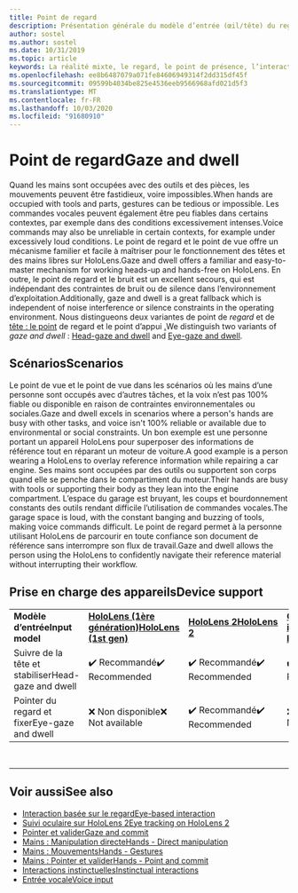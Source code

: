 ```yaml
---
title: Point de regard
description: Présentation générale du modèle d’entrée (œil/tête) du regard et du point d’entrée
author: sostel
ms.author: sostel
ms.date: 10/31/2019
ms.topic: article
keywords: La réalité mixte, le regard, le point de présence, l’interaction, la conception, le suivi des yeux, le suivi des têtes
ms.openlocfilehash: ee8b6487079a071fe84606949314f2dd315df45f
ms.sourcegitcommit: 09599b4034be825e4536eeb9566968afd021d5f3
ms.translationtype: MT
ms.contentlocale: fr-FR
ms.lasthandoff: 10/03/2020
ms.locfileid: "91680910"
---
```

# <a name="gaze-and-dwell"></a><span data-ttu-id="3b5a9-104">Point de regard</span><span class="sxs-lookup"><span data-stu-id="3b5a9-104">Gaze and dwell</span></span>

<span data-ttu-id="3b5a9-105">Quand les mains sont occupées avec des outils et des pièces, les mouvements peuvent être fastidieux, voire impossibles.</span><span class="sxs-lookup"><span data-stu-id="3b5a9-105">When hands are occupied with tools and parts, gestures can be tedious or impossible.</span></span>
<span data-ttu-id="3b5a9-106">Les commandes vocales peuvent également être peu fiables dans certains contextes, par exemple dans des conditions excessivement intenses.</span><span class="sxs-lookup"><span data-stu-id="3b5a9-106">Voice commands may also be unreliable in certain contexts, for example under excessively loud conditions.</span></span>
<span data-ttu-id="3b5a9-107">Le point de regard et le point de vue offre un mécanisme familier et facile à maîtriser pour le fonctionnement des têtes et des mains libres sur HoloLens.</span><span class="sxs-lookup"><span data-stu-id="3b5a9-107">Gaze and dwell offers a familiar and easy-to-master mechanism for working heads-up and hands-free on HoloLens.</span></span>
<span data-ttu-id="3b5a9-108">En outre, le point de regard et le bruit est un excellent secours, qui est indépendant des contraintes de bruit ou de silence dans l’environnement d’exploitation.</span><span class="sxs-lookup"><span data-stu-id="3b5a9-108">Additionally, gaze and dwell is a great fallback which is independent of noise interference or silence constraints in the operating environment.</span></span>
<span data-ttu-id="3b5a9-109">Nous distingueons deux variantes de point de _regard_ et de [tête : le point](gaze-and-dwell-head.md) de regard et le point d’appui [.](gaze-and-dwell-eyes.md)</span><span class="sxs-lookup"><span data-stu-id="3b5a9-109">We distinguish two variants of _gaze and dwell_ : [Head-gaze and dwell](gaze-and-dwell-head.md) and [Eye-gaze and dwell](gaze-and-dwell-eyes.md).</span></span>

## <a name="scenarios"></a><span data-ttu-id="3b5a9-110">Scénarios</span><span class="sxs-lookup"><span data-stu-id="3b5a9-110">Scenarios</span></span>

<span data-ttu-id="3b5a9-111">Le point de vue et le point de vue dans les scénarios où les mains d’une personne sont occupés avec d’autres tâches, et la voix n’est pas 100% fiable ou disponible en raison de contraintes environnementales ou sociales.</span><span class="sxs-lookup"><span data-stu-id="3b5a9-111">Gaze and dwell excels in scenarios where a person's hands are busy with other tasks, and voice isn't 100% reliable or available due to environmental or social constraints.</span></span>
<span data-ttu-id="3b5a9-112">Un bon exemple est une personne portant un appareil HoloLens pour superposer des informations de référence tout en réparant un moteur de voiture.</span><span class="sxs-lookup"><span data-stu-id="3b5a9-112">A good example is a person wearing a HoloLens to overlay reference information while repairing a car engine.</span></span>
<span data-ttu-id="3b5a9-113">Ses mains sont occupées par des outils ou supportent son corps quand elle se penche dans le compartiment du moteur.</span><span class="sxs-lookup"><span data-stu-id="3b5a9-113">Their hands are busy with tools or supporting their body as they lean into the engine compartment.</span></span>
<span data-ttu-id="3b5a9-114">L’espace du garage est bruyant, les coups et bourdonnement constants des outils rendant difficile l’utilisation de commandes vocales.</span><span class="sxs-lookup"><span data-stu-id="3b5a9-114">The garage space is loud, with the constant banging and buzzing of tools, making voice commands difficult.</span></span>
<span data-ttu-id="3b5a9-115">Le point de regard permet à la personne utilisant HoloLens de parcourir en toute confiance son document de référence sans interrompre son flux de travail.</span><span class="sxs-lookup"><span data-stu-id="3b5a9-115">Gaze and dwell allows the person using the HoloLens to confidently navigate their reference material without interrupting their workflow.</span></span>

## <a name="device-support"></a><span data-ttu-id="3b5a9-116">Prise en charge des appareils</span><span class="sxs-lookup"><span data-stu-id="3b5a9-116">Device support</span></span>

<table>
    <colgroup>
    <col width="25%" />
    <col width="25%" />
    <col width="25%" />
    <col width="25%" />
    </colgroup>
    <tr>
        <td><span data-ttu-id="3b5a9-117"><strong>Modèle d’entrée</strong></span><span class="sxs-lookup"><span data-stu-id="3b5a9-117"><strong>Input model</strong></span></span></td>
        <td><span data-ttu-id="3b5a9-118"><a href="../hololens-hardware-details.md"><strong>HoloLens (1ère génération)</strong></a></span><span class="sxs-lookup"><span data-stu-id="3b5a9-118"><a href="../hololens-hardware-details.md"><strong>HoloLens (1st gen)</strong></a></span></span></td>
        <td><span data-ttu-id="3b5a9-119"><a href="https://docs.microsoft.com/hololens/hololens2-hardware"><strong>HoloLens 2</strong></span><span class="sxs-lookup"><span data-stu-id="3b5a9-119"><a href="https://docs.microsoft.com/hololens/hololens2-hardware"><strong>HoloLens 2</strong></span></span></td>
        <td><span data-ttu-id="3b5a9-120"><a href="../discover/immersive-headset-hardware-details.md"><strong>Casques immersifs</strong></a></span><span class="sxs-lookup"><span data-stu-id="3b5a9-120"><a href="../discover/immersive-headset-hardware-details.md"><strong>Immersive headsets</strong></a></span></span></td>
    </tr>
     <tr>
        <td><span data-ttu-id="3b5a9-121">Suivre de la tête et stabiliser</span><span class="sxs-lookup"><span data-stu-id="3b5a9-121">Head-gaze and dwell</span></span></td>
        <td><span data-ttu-id="3b5a9-122">✔️ Recommandé</span><span class="sxs-lookup"><span data-stu-id="3b5a9-122">✔️ Recommended</span></span></td>
        <td><span data-ttu-id="3b5a9-123">✔️ Recommandé</span><span class="sxs-lookup"><span data-stu-id="3b5a9-123">✔️ Recommended</span></span></td>
        <td><span data-ttu-id="3b5a9-124">✔️ Recommandé</span><span class="sxs-lookup"><span data-stu-id="3b5a9-124">✔️ Recommended</span></span></td>
    </tr>
     <tr>
        <td><span data-ttu-id="3b5a9-125">Pointer du regard et fixer</span><span class="sxs-lookup"><span data-stu-id="3b5a9-125">Eye-gaze and dwell</span></span></td>
        <td><span data-ttu-id="3b5a9-126">❌ Non disponible</span><span class="sxs-lookup"><span data-stu-id="3b5a9-126">❌ Not available</span></span></td>
        <td><span data-ttu-id="3b5a9-127">✔️ Recommandé</span><span class="sxs-lookup"><span data-stu-id="3b5a9-127">✔️ Recommended</span></span></td>
        <td><span data-ttu-id="3b5a9-128">❌ Non disponible</span><span class="sxs-lookup"><span data-stu-id="3b5a9-128">❌ Not available</span></span></td>
    </tr>
</table>


<br>

---

 ## <a name="see-also"></a><span data-ttu-id="3b5a9-129">Voir aussi</span><span class="sxs-lookup"><span data-stu-id="3b5a9-129">See also</span></span>
* [<span data-ttu-id="3b5a9-130">Interaction basée sur le regard</span><span class="sxs-lookup"><span data-stu-id="3b5a9-130">Eye-based interaction</span></span>](eye-gaze-interaction.md)
* [<span data-ttu-id="3b5a9-131">Suivi oculaire sur HoloLens 2</span><span class="sxs-lookup"><span data-stu-id="3b5a9-131">Eye tracking on HoloLens 2</span></span>](eye-tracking.md)
* [<span data-ttu-id="3b5a9-132">Pointer et valider</span><span class="sxs-lookup"><span data-stu-id="3b5a9-132">Gaze and commit</span></span>](gaze-and-commit.md)
* [<span data-ttu-id="3b5a9-133">Mains : Manipulation directe</span><span class="sxs-lookup"><span data-stu-id="3b5a9-133">Hands - Direct manipulation</span></span>](direct-manipulation.md)
* [<span data-ttu-id="3b5a9-134">Mains : Mouvements</span><span class="sxs-lookup"><span data-stu-id="3b5a9-134">Hands - Gestures</span></span>](gaze-and-commit.md#composite-gestures)
* [<span data-ttu-id="3b5a9-135">Mains : Pointer et valider</span><span class="sxs-lookup"><span data-stu-id="3b5a9-135">Hands - Point and commit</span></span>](point-and-commit.md)
* [<span data-ttu-id="3b5a9-136">Interactions instinctuelles</span><span class="sxs-lookup"><span data-stu-id="3b5a9-136">Instinctual interactions</span></span>](interaction-fundamentals.md)
* [<span data-ttu-id="3b5a9-137">Entrée vocale</span><span class="sxs-lookup"><span data-stu-id="3b5a9-137">Voice input</span></span>](voice-input.md)
